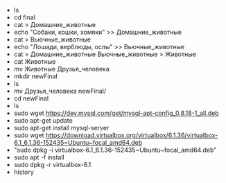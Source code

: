 * ls
* cd final
* cat > Домашние_животные
* echo "Собаки, кошки, хомяки" >> Домашние_животные
* cat > Вьючные_животные
* echo "Лошади, верблюды, ослы" >> Вьючные_животные
* cat > Домашние_животные Вьючные_животные > Животные
* cat Животные
* mv Животные Друзья_человека
* mkdir newFinal
* ls
* mv Друзья_человека newFinal/
* cd newFinal
* ls
* sudo wget https://dev.mysql.com/get/mysql-apt-config_0.8.18-1_all.deb
* sudo apt-get update
* sudo apt-get install mysql-server
* sudo wget https://download.virtualbox.org/virtualbox/6.1.36/virtualbox-6.1_6.1.36-152435~Ubuntu~focal_amd64.deb
* "sudo dpkg -i virtualbox-6.1_6.1.36-152435~Ubuntu~focal_amd64.deb"
* sudo apt -f install
* sudo dpkg -r virtualbox-6.1
* history

